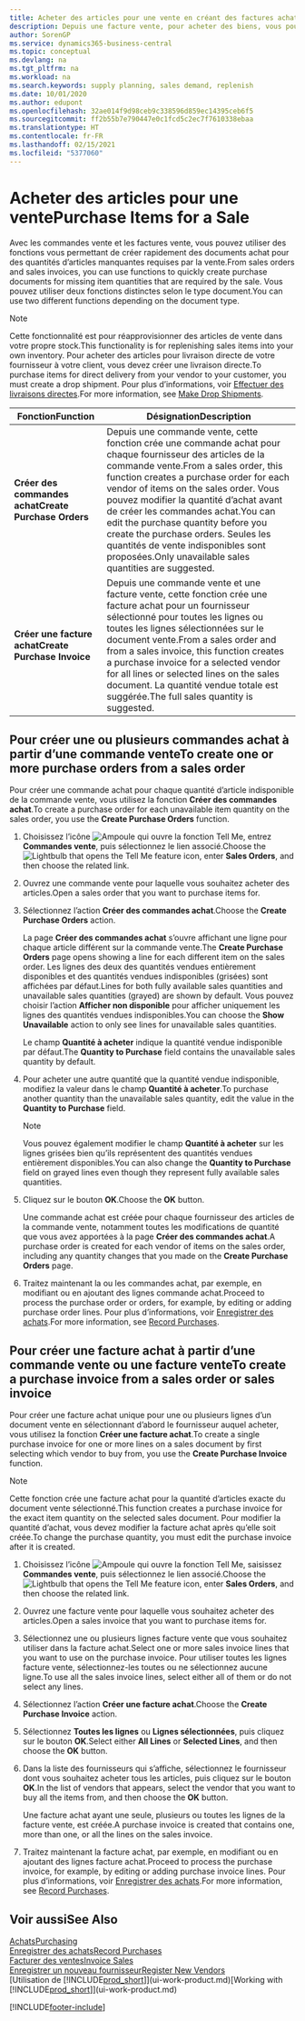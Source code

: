 ```yaml
---
title: Acheter des articles pour une vente en créant des factures achat | Microsoft Docs
description: Depuis une facture vente, pour acheter des biens, vous pouvez créer une facture achat pour un fournisseur.
author: SorenGP
ms.service: dynamics365-business-central
ms.topic: conceptual
ms.devlang: na
ms.tgt_pltfrm: na
ms.workload: na
ms.search.keywords: supply planning, sales demand, replenish
ms.date: 10/01/2020
ms.author: edupont
ms.openlocfilehash: 32ae014f9d98ceb9c338596d859ec14395ceb6f5
ms.sourcegitcommit: ff2b55b7e790447e0c1fcd5c2ec7f7610338ebaa
ms.translationtype: HT
ms.contentlocale: fr-FR
ms.lasthandoff: 02/15/2021
ms.locfileid: "5377060"
---
```

# <a name="purchase-items-for-a-sale"></a><span data-ttu-id="8cb84-103">Acheter des articles pour une vente</span><span class="sxs-lookup"><span data-stu-id="8cb84-103">Purchase Items for a Sale</span></span>
<span data-ttu-id="8cb84-104">Avec les commandes vente et les factures vente, vous pouvez utiliser des fonctions vous permettant de créer rapidement des documents achat pour des quantités d’articles manquantes requises par la vente.</span><span class="sxs-lookup"><span data-stu-id="8cb84-104">From sales orders and sales invoices, you can use functions to quickly create purchase documents for missing item quantities that are required by the sale.</span></span> <span data-ttu-id="8cb84-105">Vous pouvez utiliser deux fonctions distinctes selon le type document.</span><span class="sxs-lookup"><span data-stu-id="8cb84-105">You can use two different functions depending on the document type.</span></span>

> [!Note]
> <span data-ttu-id="8cb84-106">Cette fonctionnalité est pour réapprovisionner des articles de vente dans votre propre stock.</span><span class="sxs-lookup"><span data-stu-id="8cb84-106">This functionality is for replenishing sales items into your own inventory.</span></span> <span data-ttu-id="8cb84-107">Pour acheter des articles pour livraison directe de votre fournisseur à votre client, vous devez créer une livraison directe.</span><span class="sxs-lookup"><span data-stu-id="8cb84-107">To purchase items for direct delivery from your vendor to your customer, you must create a drop shipment.</span></span> <span data-ttu-id="8cb84-108">Pour plus d’informations, voir [Effectuer des livraisons directes](sales-how-drop-shipment.md).</span><span class="sxs-lookup"><span data-stu-id="8cb84-108">For more information, see [Make Drop Shipments](sales-how-drop-shipment.md).</span></span>   

|<span data-ttu-id="8cb84-109">Fonction</span><span class="sxs-lookup"><span data-stu-id="8cb84-109">Function</span></span>|<span data-ttu-id="8cb84-110">Désignation</span><span class="sxs-lookup"><span data-stu-id="8cb84-110">Description</span></span>|
|--------|-----------|
|<span data-ttu-id="8cb84-111">**Créer des commandes achat**</span><span class="sxs-lookup"><span data-stu-id="8cb84-111">**Create Purchase Orders**</span></span>|<span data-ttu-id="8cb84-112">Depuis une commande vente, cette fonction crée une commande achat pour chaque fournisseur des articles de la commande vente.</span><span class="sxs-lookup"><span data-stu-id="8cb84-112">From a sales order, this function creates a purchase order for each vendor of items on the sales order.</span></span> <span data-ttu-id="8cb84-113">Vous pouvez modifier la quantité d’achat avant de créer les commandes achat.</span><span class="sxs-lookup"><span data-stu-id="8cb84-113">You can edit the purchase quantity before you create the purchase orders.</span></span> <span data-ttu-id="8cb84-114">Seules les quantités de vente indisponibles sont proposées.</span><span class="sxs-lookup"><span data-stu-id="8cb84-114">Only unavailable sales quantities are suggested.</span></span>
|<span data-ttu-id="8cb84-115">**Créer une facture achat**</span><span class="sxs-lookup"><span data-stu-id="8cb84-115">**Create Purchase Invoice**</span></span>|<span data-ttu-id="8cb84-116">Depuis une commande vente et une facture vente, cette fonction crée une facture achat pour un fournisseur sélectionné pour toutes les lignes ou toutes les lignes sélectionnées sur le document vente.</span><span class="sxs-lookup"><span data-stu-id="8cb84-116">From a sales order and from a sales invoice, this function creates a purchase invoice for a selected vendor for all lines or selected lines on the sales document.</span></span> <span data-ttu-id="8cb84-117">La quantité vendue totale est suggérée.</span><span class="sxs-lookup"><span data-stu-id="8cb84-117">The full sales quantity is suggested.</span></span>|

## <a name="to-create-one-or-more-purchase-orders-from-a-sales-order"></a><span data-ttu-id="8cb84-118">Pour créer une ou plusieurs commandes achat à partir d’une commande vente</span><span class="sxs-lookup"><span data-stu-id="8cb84-118">To create one or more purchase orders from a sales order</span></span>
<span data-ttu-id="8cb84-119">Pour créer une commande achat pour chaque quantité d’article indisponible de la commande vente, vous utilisez la fonction **Créer des commandes achat**.</span><span class="sxs-lookup"><span data-stu-id="8cb84-119">To create a purchase order for each unavailable item quantity on the sales order, you use the **Create Purchase Orders** function.</span></span>

1. <span data-ttu-id="8cb84-120">Choisissez l’icône ![Ampoule qui ouvre la fonction Tell Me](media/ui-search/search_small.png "Dites-moi ce que vous voulez faire"), entrez **Commandes vente**, puis sélectionnez le lien associé.</span><span class="sxs-lookup"><span data-stu-id="8cb84-120">Choose the ![Lightbulb that opens the Tell Me feature](media/ui-search/search_small.png "Tell me what you want to do") icon, enter **Sales Orders**, and then choose the related link.</span></span>
2. <span data-ttu-id="8cb84-121">Ouvrez une commande vente pour laquelle vous souhaitez acheter des articles.</span><span class="sxs-lookup"><span data-stu-id="8cb84-121">Open a sales order that you want to purchase items for.</span></span>
3. <span data-ttu-id="8cb84-122">Sélectionnez l’action **Créer des commandes achat**.</span><span class="sxs-lookup"><span data-stu-id="8cb84-122">Choose the **Create Purchase Orders** action.</span></span>

    <span data-ttu-id="8cb84-123">La page **Créer des commandes achat** s’ouvre affichant une ligne pour chaque article différent sur la commande vente.</span><span class="sxs-lookup"><span data-stu-id="8cb84-123">The **Create Purchase Orders** page opens showing a line for each different item on the sales order.</span></span> <span data-ttu-id="8cb84-124">Les lignes des deux des quantités vendues entièrement disponibles et des quantités vendues indisponibles (grisées) sont affichées par défaut.</span><span class="sxs-lookup"><span data-stu-id="8cb84-124">Lines for both fully available sales quantities and unavailable sales quantities (grayed) are shown by default.</span></span> <span data-ttu-id="8cb84-125">Vous pouvez choisir l’action **Afficher non disponible** pour afficher uniquement les lignes des quantités vendues indisponibles.</span><span class="sxs-lookup"><span data-stu-id="8cb84-125">You can choose the **Show Unavailable** action to only see lines for unavailable sales quantities.</span></span>

    <span data-ttu-id="8cb84-126">Le champ **Quantité à acheter** indique la quantité vendue indisponible par défaut.</span><span class="sxs-lookup"><span data-stu-id="8cb84-126">The **Quantity to Purchase** field contains the unavailable sales quantity by default.</span></span>
4. <span data-ttu-id="8cb84-127">Pour acheter une autre quantité que la quantité vendue indisponible, modifiez la valeur dans le champ **Quantité à acheter**.</span><span class="sxs-lookup"><span data-stu-id="8cb84-127">To purchase another quantity than the unavailable sales quantity, edit the value in the **Quantity to Purchase** field.</span></span>

    > [!NOTE]  
    >   <span data-ttu-id="8cb84-128">Vous pouvez également modifier le champ **Quantité à acheter** sur les lignes grisées bien qu’ils représentent des quantités vendues entièrement disponibles.</span><span class="sxs-lookup"><span data-stu-id="8cb84-128">You can also change the **Quantity to Purchase** field on grayed lines even though they represent fully available sales quantities.</span></span>
5. <span data-ttu-id="8cb84-129">Cliquez sur le bouton **OK**.</span><span class="sxs-lookup"><span data-stu-id="8cb84-129">Choose the **OK** button.</span></span>

    <span data-ttu-id="8cb84-130">Une commande achat est créée pour chaque fournisseur des articles de la commande vente, notamment toutes les modifications de quantité que vous avez apportées à la page **Créer des commandes achat**.</span><span class="sxs-lookup"><span data-stu-id="8cb84-130">A purchase order is created for each vendor of items on the sales order, including any quantity changes that you made on the **Create Purchase Orders** page.</span></span>
7. <span data-ttu-id="8cb84-131">Traitez maintenant la ou les commandes achat, par exemple, en modifiant ou en ajoutant des lignes commande achat.</span><span class="sxs-lookup"><span data-stu-id="8cb84-131">Proceed to process the purchase order or orders, for example, by editing or adding purchase order lines.</span></span> <span data-ttu-id="8cb84-132">Pour plus d’informations, voir [Enregistrer des achats](purchasing-how-record-purchases.md).</span><span class="sxs-lookup"><span data-stu-id="8cb84-132">For more information, see [Record Purchases](purchasing-how-record-purchases.md).</span></span>


## <a name="to-create-a-purchase-invoice-from-a-sales-order-or-sales-invoice"></a><span data-ttu-id="8cb84-133">Pour créer une facture achat à partir d’une commande vente ou une facture vente</span><span class="sxs-lookup"><span data-stu-id="8cb84-133">To create a purchase invoice from a sales order or sales invoice</span></span>
<span data-ttu-id="8cb84-134">Pour créer une facture achat unique pour une ou plusieurs lignes d’un document vente en sélectionnant d’abord le fournisseur auquel acheter, vous utilisez la fonction **Créer une facture achat**.</span><span class="sxs-lookup"><span data-stu-id="8cb84-134">To create a single purchase invoice for one or more lines on a sales document by first selecting which vendor to buy from, you use the **Create Purchase Invoice** function.</span></span>

> [!NOTE]  
>   <span data-ttu-id="8cb84-135">Cette fonction crée une facture achat pour la quantité d’articles exacte du document vente sélectionné.</span><span class="sxs-lookup"><span data-stu-id="8cb84-135">This function creates a purchase invoice for the exact item quantity on the selected sales document.</span></span> <span data-ttu-id="8cb84-136">Pour modifier la quantité d’achat, vous devez modifier la facture achat après qu’elle soit créée.</span><span class="sxs-lookup"><span data-stu-id="8cb84-136">To change the purchase quantity, you must edit the purchase invoice after it is created.</span></span>  

1. <span data-ttu-id="8cb84-137">Choisissez l’icône ![Ampoule qui ouvre la fonction Tell Me](media/ui-search/search_small.png "Dites-moi ce que vous voulez faire"), saisissez **Commandes vente**, puis sélectionnez le lien associé.</span><span class="sxs-lookup"><span data-stu-id="8cb84-137">Choose the ![Lightbulb that opens the Tell Me feature](media/ui-search/search_small.png "Tell me what you want to do") icon, enter **Sales Orders**, and then choose the related link.</span></span>
2. <span data-ttu-id="8cb84-138">Ouvrez une facture vente pour laquelle vous souhaitez acheter des articles.</span><span class="sxs-lookup"><span data-stu-id="8cb84-138">Open a sales invoice that you want to purchase items for.</span></span>
3. <span data-ttu-id="8cb84-139">Sélectionnez une ou plusieurs lignes facture vente que vous souhaitez utiliser dans la facture achat.</span><span class="sxs-lookup"><span data-stu-id="8cb84-139">Select one or more sales invoice lines that you want to use on the purchase invoice.</span></span> <span data-ttu-id="8cb84-140">Pour utiliser toutes les lignes facture vente, sélectionnez-les toutes ou ne sélectionnez aucune ligne.</span><span class="sxs-lookup"><span data-stu-id="8cb84-140">To use all the sales invoice lines, select either all of them or do not select any lines.</span></span>
4. <span data-ttu-id="8cb84-141">Sélectionnez l’action **Créer une facture achat**.</span><span class="sxs-lookup"><span data-stu-id="8cb84-141">Choose the **Create Purchase Invoice** action.</span></span>
5. <span data-ttu-id="8cb84-142">Sélectionnez **Toutes les lignes** ou **Lignes sélectionnées**, puis cliquez sur le bouton **OK**.</span><span class="sxs-lookup"><span data-stu-id="8cb84-142">Select either **All Lines** or **Selected Lines**, and then choose the **OK** button.</span></span>  
6. <span data-ttu-id="8cb84-143">Dans la liste des fournisseurs qui s’affiche, sélectionnez le fournisseur dont vous souhaitez acheter tous les articles, puis cliquez sur le bouton **OK**.</span><span class="sxs-lookup"><span data-stu-id="8cb84-143">In the list of vendors that appears, select the vendor that you want to buy all the items from, and then choose the **OK** button.</span></span>

    <span data-ttu-id="8cb84-144">Une facture achat ayant une seule, plusieurs ou toutes les lignes de la facture vente, est créée.</span><span class="sxs-lookup"><span data-stu-id="8cb84-144">A purchase invoice is created that contains one, more than one, or all the lines on the sales invoice.</span></span>
7. <span data-ttu-id="8cb84-145">Traitez maintenant la facture achat, par exemple, en modifiant ou en ajoutant des lignes facture achat.</span><span class="sxs-lookup"><span data-stu-id="8cb84-145">Proceed to process the purchase invoice, for example, by editing or adding purchase invoice lines.</span></span> <span data-ttu-id="8cb84-146">Pour plus d’informations, voir [Enregistrer des achats](purchasing-how-record-purchases.md).</span><span class="sxs-lookup"><span data-stu-id="8cb84-146">For more information, see [Record Purchases](purchasing-how-record-purchases.md).</span></span>

## <a name="see-also"></a><span data-ttu-id="8cb84-147">Voir aussi</span><span class="sxs-lookup"><span data-stu-id="8cb84-147">See Also</span></span>
[<span data-ttu-id="8cb84-148">Achats</span><span class="sxs-lookup"><span data-stu-id="8cb84-148">Purchasing</span></span>](purchasing-manage-purchasing.md)  
[<span data-ttu-id="8cb84-149">Enregistrer des achats</span><span class="sxs-lookup"><span data-stu-id="8cb84-149">Record Purchases</span></span>](purchasing-how-record-purchases.md)  
[<span data-ttu-id="8cb84-150">Facturer des ventes</span><span class="sxs-lookup"><span data-stu-id="8cb84-150">Invoice Sales</span></span>](sales-how-invoice-sales.md)  
[<span data-ttu-id="8cb84-151">Enregistrer un nouveau fournisseur</span><span class="sxs-lookup"><span data-stu-id="8cb84-151">Register New Vendors</span></span>](purchasing-how-register-new-vendors.md)  
<span data-ttu-id="8cb84-152">[Utilisation de [!INCLUDE[prod_short](includes/prod_short.md)]](ui-work-product.md)</span><span class="sxs-lookup"><span data-stu-id="8cb84-152">[Working with [!INCLUDE[prod_short](includes/prod_short.md)]](ui-work-product.md)</span></span>


[!INCLUDE[footer-include](includes/footer-banner.md)]
